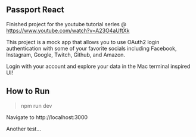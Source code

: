 ## Passport React

Finished project for the youtube tutorial series @ https://www.youtube.com/watch?v=A23O4aUftXk

This project is a mock app that allows you to use OAuth2 login authentication with some 
of your favorite socials including Facebook, Instagram, Google, Twitch, Github, and Amazon.

Login with your account and explore your data in the Mac terminal inspired UI!

## How to Run

> npm run dev

Navigate to http://localhost:3000

Another test...
